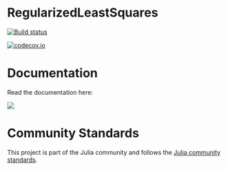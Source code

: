 # RegularizedLeastSquares

[![Build status](https://github.com/tknopp/RegularizedLeastSquares.jl/workflows/CI/badge.svg)](https://github.com/tknopp/RegularizedLeastSquares.jl/actions)

[![codecov.io](http://codecov.io/github/tknopp/RegularizedLeastSquares.jl/coverage.svg?branch=master)](http://codecov.io/github/tknopp/RegularizedLeastSquares.jl?branch=master)


# Documentation

Read the documentation here:

[![](https://img.shields.io/badge/docs-latest-blue.svg)](https://tknopp.github.io/RegularizedLeastSquares.jl/latest)

# Community Standards

This project is part of the Julia community and follows the [Julia community standards](https://julialang.org/community/standards/). 
